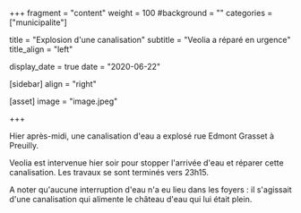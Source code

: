 +++
fragment = "content"
weight = 100
#background = ""
categories = ["municipalite"]

title = "Explosion d'une canalisation"
subtitle = "Veolia a réparé en urgence"
title_align = "left"

display_date = true
date = "2020-06-22"

    
[sidebar]
  align = "right"

[asset]
  image = "image.jpeg"
  
+++

Hier après-midi, une canalisation d'eau a explosé rue Edmont Grasset à Preuilly. 

Veolia est intervenue hier soir pour stopper l'arrivée d'eau et réparer cette canalisation. Les travaux se sont terminés vers 23h15.

A noter qu'aucune interruption d'eau n'a eu lieu dans les foyers : il s'agissait d'une canalisation qui alimente le château d'eau qui lui était plein.

